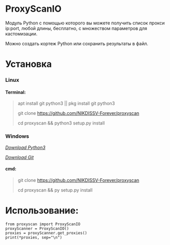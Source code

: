 # ProxyScanIO

Модуль Python с помощью которого вы можете получить список прокси ip:port, любой длины, бесплатно, с множеством параметров для кастомизации.

Можно создать кортеж Python или сохранить результаты в файл.


# Установка

### Linux

#### Terminal:
> apt install git python3 || pkg install git python3
>
> git clone https://github.com/NIKDISSV-Forever/proxyscan
> 
> cd proxyscan && python3 setup.py install


### Windows

*[Download Python3](https://www.python.org/downloads/)*

*[Download Git](https://git-scm.com/download)*

#### cmd:
> git clone https://github.com/NIKDISSV-Forever/proxyscan
> 
> cd proxyscan && py setup.py install

# Использование:

```python3
from proxyscan import ProxyScanIO
proxyScanner = ProxyScanIO()
proxies = proxyScanner.get_proxies()
print(*proxies, sep="\n")
```